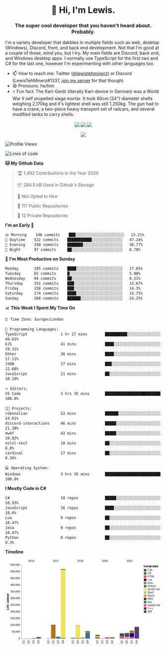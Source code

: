 <h1 align="center">👋 Hi, I'm Lewis.</h1>
<h3 align="center">The super cool developer that you haven't heard about. Probably.</h3>

I'm a variety developer that dabbles in multiple fields such as web, desktop (Windows), Discord, front, and back end development. Not that I'm good at a couple of those, mind you, but I try. My main fields are Discord, back end, and Windows desktop apps. I normally use TypeScript for the first two and C# for the last one, however I'm experimenting with other languages too.

- 📫 How to reach me: Twitter ([@lewistehminerz](https://twitter.com/lewistehminerz)) or Discord (LewisTehMinerz#1337, [join my server](https://discord.gg/XnUh7JB) for that though)
- 😄 Pronouns: he/him
- ⚡ Fun fact: The Karl-Gerät (literally Karl-device in German) was a World War II self propelled siege mortar. It took 60cm (24") diameter shells weighing 2,170kg and it's lightest shell was still 1,250kg. The gun had to have a crane, a two-piece heavy transport set of railcars, and several modified tanks to carry shells.

<p align="center">
  <a href="https://github.com/anuraghazra/github-readme-stats">
    <img align="center" src="https://github-readme-stats.vercel.app/api?username=LewisTehMinerz&count_private=true&show_icons=true&theme=gruvbox">
  </a>
  <a href="https://github.com/anuraghazra/github-readme-stats">
    <img align="center" src="https://github-readme-stats.vercel.app/api/top-langs?username=LewisTehMinerz&layout=compact&theme=gruvbox">
  </a>
  <a href="https://github.com/anuraghazra/github-readme-stats">
    <img align="center" src="https://github-readme-stats.vercel.app/api/wakatime?username=LewisTehMinerz&layout=compact&theme=gruvbox">
  </a>
</p>

<p align="center">
  <a href="https://github.com/ryo-ma/github-profile-trophy">
    <img align="center" src="https://github-profile-trophy.vercel.app/?username=ryo-ma&theme=gruvbox">
  </a>
</p>

<!--START_SECTION:waka-->
![Profile Views](http://img.shields.io/badge/Profile%20Views-8-blue)

![Lines of code](https://img.shields.io/badge/From%20Hello%20World%20I%27ve%20Written-7.5%20million%20lines%20of%20code-blue)

**🐱 My Github Data** 

> 🏆 1,492 Contributions in the Year 2020
 > 
> 📦 284.5 kB Used in Github's Storage 
 > 
> 🚫 Not Opted to Hire
 > 
> 📜 117 Public Repositories 
 > 
> 🔑 12 Private Repositories  

**I'm an Early 🐤** 

```text
🌞 Morning    146 commits    ███░░░░░░░░░░░░░░░░░░░░░░   13.21% 
🌆 Daytime    522 commits    ███████████░░░░░░░░░░░░░░   47.24% 
🌃 Evening    340 commits    ███████░░░░░░░░░░░░░░░░░░   30.77% 
🌙 Night      97 commits     ██░░░░░░░░░░░░░░░░░░░░░░░   8.78%

```
📅 **I'm Most Productive on Sunday** 

```text
Monday       195 commits    ████░░░░░░░░░░░░░░░░░░░░░   17.65% 
Tuesday      65 commits     █░░░░░░░░░░░░░░░░░░░░░░░░   5.88% 
Wednesday    94 commits     ██░░░░░░░░░░░░░░░░░░░░░░░   8.51% 
Thursday     151 commits    ███░░░░░░░░░░░░░░░░░░░░░░   13.67% 
Friday       158 commits    ███░░░░░░░░░░░░░░░░░░░░░░   14.3% 
Saturday     174 commits    ████░░░░░░░░░░░░░░░░░░░░░   15.75% 
Sunday       268 commits    ██████░░░░░░░░░░░░░░░░░░░   24.25%

```


📊 **This Week I Spent My Time On** 

```text
⌚︎ Time Zone: Europe/London

💬 Programming Languages: 
TypeScript               1 hr 27 mins        ██████████░░░░░░░░░░░░░░░   40.62% 
EJS                      41 mins             ████░░░░░░░░░░░░░░░░░░░░░   19.31% 
Other                    36 mins             ████░░░░░░░░░░░░░░░░░░░░░   17.11% 
JSON                     27 mins             ███░░░░░░░░░░░░░░░░░░░░░░   12.68% 
JavaScript               21 mins             ██░░░░░░░░░░░░░░░░░░░░░░░   10.19%

🔥 Editors: 
VS Code                  3 hrs 35 mins       █████████████████████████   100.0%

🐱‍💻 Projects: 
robonalian               52 mins             ██████░░░░░░░░░░░░░░░░░░░   24.61% 
discord-interactions     46 mins             █████░░░░░░░░░░░░░░░░░░░░   21.38% 
mw4f                     42 mins             █████░░░░░░░░░░░░░░░░░░░░   19.82% 
nolol-test               18 mins             ██░░░░░░░░░░░░░░░░░░░░░░░   8.8% 
cardinal                 17 mins             ██░░░░░░░░░░░░░░░░░░░░░░░   8.36%

💻 Operating System: 
Windows                  3 hrs 35 mins       █████████████████████████   100.0%

```

**I Mostly Code in C#** 

```text
C#                       18 repos            █████░░░░░░░░░░░░░░░░░░░░   20.93% 
JavaScript               16 repos            ████░░░░░░░░░░░░░░░░░░░░░   18.6% 
Lua                      9 repos             ██░░░░░░░░░░░░░░░░░░░░░░░   10.47% 
Java                     9 repos             ██░░░░░░░░░░░░░░░░░░░░░░░   10.47% 
Python                   8 repos             ██░░░░░░░░░░░░░░░░░░░░░░░   9.3%

```


**Timeline**

![Chart not found](https://raw.githubusercontent.com/LewisTehMinerz/LewisTehMinerz/master/charts/bar_graph.png) 


<!--END_SECTION:waka-->
